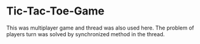 # Tic-Tac-Toe-Game
This was multiplayer game and thread was also used here. The problem of players turn was solved by synchronized method in the thread.
